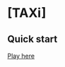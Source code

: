 # [TAXi]

## Quick start

[Play here](http://htmlpreview.github.io/?https://raw.githubusercontent.com/xtreemze/TAXi/master/index.html)
